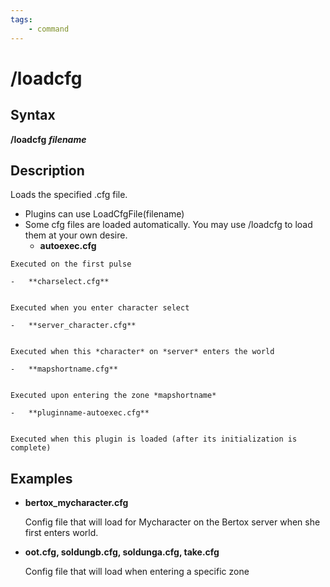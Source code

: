 ```yaml
---
tags:
    - command
---
```

# /loadcfg

## Syntax

**/loadcfg** _**filename**_

## Description

Loads the specified .cfg file.

* Plugins can use LoadCfgFile(filename)
* Some cfg files are loaded automatically. You may use /loadcfg to load them at your own desire.
  * **autoexec.cfg**

```text
Executed on the first pulse

-   **charselect.cfg**


Executed when you enter character select

-   **server_character.cfg**


Executed when this *character* on *server* enters the world

-   **mapshortname.cfg**


Executed upon entering the zone *mapshortname*

-   **pluginname-autoexec.cfg**


Executed when this plugin is loaded (after its initialization is complete)
```

## Examples

* **bertox\_mycharacter.cfg**

  Config file that will load for Mycharacter on the Bertox server when she first enters world.

* **oot.cfg, soldungb.cfg, soldunga.cfg, take.cfg**

  Config file that will load when entering a specific zone

